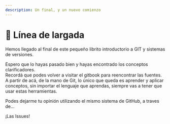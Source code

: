 ```yaml
---
description: Un final, y un nuevo comienzo
---
```


# 🏁 Línea de largada

Hemos llegado al final de este pequeño librito introductorio a GIT y sistemas de versiones.

Espero que lo hayas pasado bien y hayas encontrado los conceptos clarificadores.\
Recordá que podes volver a visitar el gitbook para reencontrar las fuentes. A partir de acá, de la mano de Git, lo único que queda es aprender y aplicar conceptos, sin importar el lenguaje que aprendas, siempre vas a tener que usar estas herramientas.

Podes dejarme tu opinión utilizando el mismo sistema de GitHub, a traves de...

¡Las Issues!
